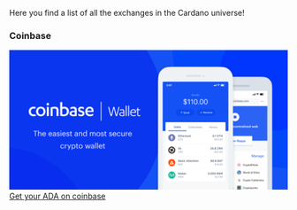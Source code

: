 Here you find a list of all the exchanges in the Cardano universe!

### Coinbase
![Coinbase](/assets/images/projects/exchanges-wallets/coinbase.png)
<a href="https:www.coinbase.com/" target="_blank">Get your ADA on coinbase</a>
